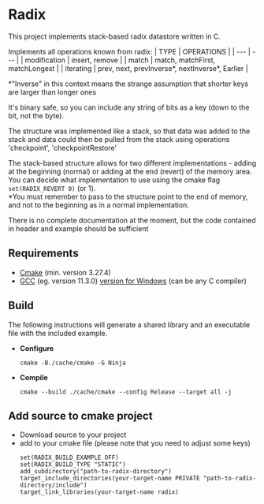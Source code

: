 # Radix
This project implements stack-based radix datastore written in C.

Implements all operations known from radix:
| TYPE | OPERATIONS |
| --- | --- |
| modification | insert, remove |
| match | match, matchFirst, matchLongest |
| iterating | prev, next, prevInverse*, nextInverse*, Earlier |

*"Inverse" in this context means the strange assumption that shorter keys are larger than longer ones

It's binary safe, so you can include any string of bits as a key (down to the bit, not the byte).

The structure was implemented like a stack, so that data was added to the stack and data could then be pulled from the stack using operations 'checkpoint', 'checkpointRestore'

The stack-based structure allows for two different implementations - adding at the beginning (normal) or adding at the end (revert) of the memory area. You can decide what implementation to use using the cmake flag ```set(RADIX_REVERT 0)``` (or 1). <br>
*You must remember to pass to the structure point to the end of memory, and not to the beginning as in a normal implementation.

There is no complete documentation at the moment, but the code contained in header and example should be sufficient

## Requirements

 - [Cmake](https://cmake.org/download/) (min. version 3.27.4)
 - [GCC](https://www.mingw-w64.org/downloads/) (eg. version 11.3.0)
   [version for Windows](https://winlibs.com/)
   (can be any C compiler)


## Build
The following instructions will generate a shared library and an executable file with the included example.

- **Configure**
    ```
    cmake -B./cache/cmake -G Ninja
    ```

- **Compile**
    ```
    cmake --build ./cache/cmake --config Release --target all -j
    ```

## Add source to cmake project
- Download source to your project
- add to your cmake file (please note that you need to adjust some keys)
    ```
    set(RADIX_BUILD_EXAMPLE OFF)
    set(RADIX_BUILD_TYPE "STATIC")
    add_subdirectory("path-to-radix-directory")
    target_include_directories(your-target-name PRIVATE "path-to-radix-directory/include")
    target_link_libraries(your-target-name radix)
    ```


